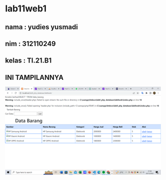 # lab11web1

## nama : yudies yusmadi
## nim : 312110249
## kelas : TI.21.B1

## INI TAMPILANNYA

![gambar 1](screenshot/ss1.png)
